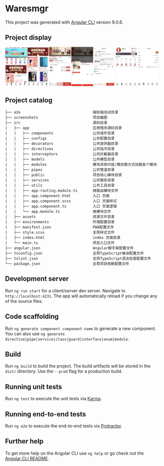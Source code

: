 # Waresmgr

This project was generated with [Angular CLI](https://github.com/angular/angular-cli) version 9.0.6.

## Project display

![image](https://github.com/lanxuexing/waresmgr/raw/master/screenshots/waresmgr.png)

## Project catalog

```
├── e2e                                 端到端测试目录
├── screenshots                         项目截图
├── src                                 源码目录
|   ├── app                             应用程序源码目录
|   |   ├── components                  公共组件目录
|   |   ├── configs                     公共配置目录
|   |   ├── decorators                  公共装饰器目录
|   |   ├── directives                  公共指令目录
|   |   ├── interceptors                公共拦截器目录
|   |   ├── models                      公共模型目录
|   |   ├── modules                     模块具体内容/懒加载方式加载各个模块
|   |   ├── pipes                       公共管道目录
|   |   ├── public                      项目核心模块目录
|   |   ├── services                    公共服务目录
|   |   ├── utils                       公共工具目录
|   |   ├── app-routing.module.ts       根路由模块文件
|   |   ├── app.component.html          入口 页面
|   |   ├── app.component.scss          入口 页面样式
|   |   ├── app.component.ts            入口 页面逻辑
|   |   └── app.module.ts               根模块文件
|   ├── assets                          资源文件目录
|   ├── environments                    环境配置目录
|   ├── manifest.json                   PWA配置文件
|   ├── style.scss                      全局样式文件
|   ├── index.html                      index 页面目录
|   └── main.ts                         项目入口文件
├── angular.json                        Angular脚手架配置文件
├── tsconfig.json                       全局TypeScript编译配置文件
├── tslint.json                         全局TypeScript语法检查配置文件
└── package.json                        全局项目依赖配置文件
```

## Development server

Run `ng run start` for a client/server dev server. Navigate to `http://localhost:4231`. The app will automatically reload if you change any of the source files.

## Code scaffolding

Run `ng generate component component-name` to generate a new component. You can also use `ng generate directive|pipe|service|class|guard|interface|enum|module`.

## Build

Run `ng build` to build the project. The build artifacts will be stored in the `dist/` directory. Use the `--prod` flag for a production build.

## Running unit tests

Run `ng test` to execute the unit tests via [Karma](https://karma-runner.github.io).

## Running end-to-end tests

Run `ng e2e` to execute the end-to-end tests via [Protractor](http://www.protractortest.org/).

## Further help

To get more help on the Angular CLI use `ng help` or go check out the [Angular CLI README](https://github.com/angular/angular-cli/blob/master/README.md).
